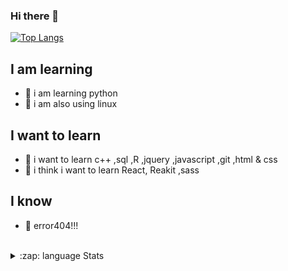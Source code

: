 ### Hi there 👋

[![Top Langs](https://github-readme-stats.vercel.app/api/top-langs/?username=anuraghazra&layout=compact)](https://github.com/anuraghazra/github-readme-stats)

  
  
## I am learning 
- 🔭 i am learning python
- 🔭 i am also using linux

## I want to learn 
- 🔭 i want to learn c++ ,sql ,R ,jquery ,javascript ,git ,html & css 
- 🔭 i think i want to learn React, Reakit ,sass

## I know
- 🔭 error404!!!

<br>

<details>
  <summary>:zap: language Stats</summary>
  [![Top Langs](https://github-readme-stats.vercel.app/api/top-langs/?username=XOOLE&layout=compact)](https://github.com/anuraghazra/github-readme-stats)

<br>

<details>
  <summary>:zap: GitHub Stats</summary>

  <img align="left" alt="XOOLE's GitHub Stats" src="https://github-readme-stats.codestackr.vercel.app/api?username=XOOLE&show_icons=true&hide_border=true" />

